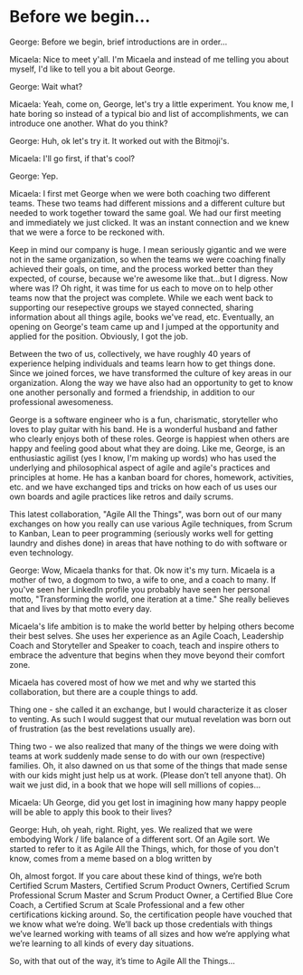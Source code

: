 # Before we begin...

George: Before we begin, brief introductions are in order...

Micaela: Nice to meet y'all. I'm Micaela and instead of me telling you about myself, I'd like to tell you a bit about George. 

George: Wait what?

Micaela: Yeah, come on, George, let's try a little experiment. You know me, I hate boring so instead of a typical bio and list of accomplishments, we can introduce one another. What do you think?

George: Huh, ok let's try it. It worked out with the Bitmoji's.

Micaela: I'll go first, if that's cool?

George: Yep.

Micaela: I first met George when we were both coaching two different teams. These two teams had different missions and a different culture but needed to work together toward the same goal. We had our first meeting and immediately we just clicked. It was an instant connection and we knew that we were a force to be reckoned with.

Keep in mind our company is huge. I mean seriously gigantic and we were not in the same organization, so when the teams we were coaching finally achieved their goals, on time, and the process worked better than they expected, of course, because we're awesome like that...but I digress. Now where was I? Oh right, it was time for us each to move on to help other teams now that the project was complete. While we each went back to supporting our resepective groups we stayed connected, sharing information about all things agile, books we've read, etc. Eventually, an opening on George's team came up and I jumped at the opportunity and applied for the position. Obviously, I got the job.

Between the two of us, collectively, we have roughly 40 years of experience helping individuals and teams learn how to get things done. Since we joined forces, we have transformed the culture of key areas in our organization. Along the way we have also had an opportunity to get to know one another personally and formed a friendship, in addition to our professional awesomeness. 

George is a software engineer who is a fun, charismatic, storyteller who loves to play guitar with his band. He is a wonderful husband and father who clearly enjoys both of these roles. George is happiest when others are happy and feeling good about what they are doing. Like me, George, is an enthusiastic agilist (yes I know, I'm making up words) who has used the underlying and philosophical aspect of agile and agile's practices and principles at home. He has a kanban board for chores, homework, activities, etc. and we have exchanged tips and tricks on how each of us uses our own boards and agile practices like retros and daily scrums. 

This latest collaboration, "Agile All the Things", was born out of our many exchanges on how you really can use various Agile techniques, from Scrum to Kanban, Lean to peer programming (seriously works well for getting laundry and dishes done) in areas that have nothing to do with software or even technology. 

George: Wow, Micaela thanks for that. Ok now it's my turn. Micaela is a mother of two, a dogmom to two, a wife to one, and a coach to many. If you've seen her LinkedIn profile you probably have seen her personal motto, "Transforming the world, one iteration at a time." She really believes that and lives by that motto every day. 

Micaela's life ambition is to make the world better by helping others become their best selves. She uses her experience as an Agile Coach, Leadership Coach and Storyteller and Speaker to coach, teach and inspire others to embrace the adventure that begins when they move beyond their comfort zone. 

Micaela has covered most of how we met and why we started this collaboration, but there are a couple things to add. 

Thing one - she called it an exchange, but I would characterize it as closer to venting. As such I would suggest that our mutual revelation was born out of frustration (as the best revelations usually are).

Thing two - we also realized that many of the things we were doing with teams at work suddenly made sense to do with our own (respective) families. Oh, it also dawned on us that some of the things that made sense with our kids might just help us at work. (Please don’t tell anyone that). Oh wait we just did, in a book that we hope will sell millions of copies...

Micaela: Uh George, did you get lost in imagining how many happy people will be able to apply this book to their lives?

George: Huh, oh yeah, right. Right, yes. We realized that we were embodying Work / life balance of a different sort. Of an Agile sort. We started to refer to it as Agile All the Things, which, for those of you don't know, comes from a meme based on a blog written by <FILL IN NAME HERE>

Oh, almost forgot. If you care about these kind of things, we’re both Certified Scrum Masters, Certified Scrum Product Owners, Certified Scrum Professional Scrum Master and Scrum Product Owner, a Certified Blue Core Coach, a Certified Scrum at Scale Professional and a few other certifications kicking around. So, the certification people have vouched that we know what we’re doing. We’ll back up those credentials with things we’ve learned working with teams of all sizes and how we’re applying what we’re learning to all kinds of every day situations.

So, with that out of the way, it’s time to Agile All the Things...
